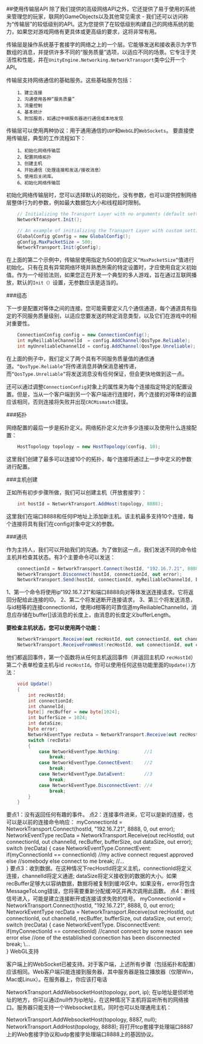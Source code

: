 ##使用传输层API
除了我们提供的高级网络API之外，它还提供了易于使用的系统来管理您的玩家，联网的GameObjects以及其他常见需求 - 我们还可以访问称为“传输层”的较低级别的API。这为您提供了在较低级别构建自己的网络系统的能力，如果您对游戏网络有更具体或更高级的要求，这将非常有用。

传输层是操作系统基于套接字的网络之上的一个层。它能够发送和接收表示为字节数组的消息，并提供许多不同的“服务质量”选项，以适应不同的场景。它专注于灵活性和性能，并在`UnityEngine.Networking.NetworkTransport`类中公开一个API。

传输层支持网络通信的基础服务。这些基础服务包括：

```
    1、建立连接
    2、沟通使用各种“服务质量”
    3、流量控制
    4、基本统计
    5、附加服务，如通过中继服务器进行通信或本地发现
```

传输层可以使用两种协议：用于通用通信的`UDP`和`WebGL`的`WebSockets`。
要直接使用传输层，典型的工作流程如下：

```
    1、初始化网络传输层
    2、配置网络拓扑
    3、创建主机
    4、开始通信（处理连接和发送/接收消息）
    5、使用后关闭库。
    6、初始化网络传输层
```

初始化网络传输层时，您可以选择默认的初始化，没有参数，也可以提供控制网络层整体行为的参数，例如最大数据包大小和线程超时限制。

```csharp
    // Initializing the Transport Layer with no arguments (default settings)
    NetworkTransport.Init();
```
```csharp
    // An example of initializing the Transport Layer with custom settings
    GlobalConfig gConfig = new GlobalConfig();
    gConfig.MaxPacketSize = 500;
    NetworkTransport.Init(gConfig);
```

在上面的第二个示例中，传输层使用指定为500的自定义`“MaxPacketSize”`值进行初始化。只有在具有异常网络环境并熟悉所需的特定设置时，才应使用自定义初始值。作为一个经验法则，如果您正在开发一个典型的多人游戏，旨在通过互联网播放，默认的`Init（）`设置，无参数应该是适当的。

###组态

下一步是配置对等体之间的连接。您可能需要定义几个通信通道，每个通道具有指定的不同服务质量级别，以适应您要发送的特定消息类型，以及它们在游戏中的相对重要性。

```csharp
    ConnectionConfig config = new ConnectionConfig();
    int myReiliableChannelId  = config.AddChannel(QosType.Reliable);
    int myUnreliableChannelId = config.AddChannel(QosType.Unreliable);
```

在上面的例子中，我们定义了两个具有不同服务质量值的通信通道。`“QosType.Reliable”`将传递消息并确保消息被传递，而`“QosType.Unreliable”`将发送消息没有任何保证，但会更快地做到这一点。

还可以通过调整`ConnectionConfig`对象上的属性来为每个连接指定特定的配置设置。但是，当从一个客户端到另一个客户端进行连接时，两个连接的对等体的设置应该相同，否则连接将失败并出现`CRCMismatch`错误。

###拓扑

网络配置的最后一步是拓扑定义。网络拓扑定义允许多少连接以及使用什么连接配置：

```csharp
    HostTopology topology = new HostTopology(config, 10);
```

这里我们创建了最多可以连接10个的拓扑，每个连接将通过上一步中定义的参数进行配置。

###主机创建

正如所有初步步骤所做，我们可以创建主机（开放套接字）：

```csharp
    int hostId = NetworkTransport.AddHost(topology, 8888);
```

这里我们在端口8888和任何IP地址上添加新主机。该主机最多支持10个连接，每个连接将具有我们在config对象中定义的参数。

###通讯

作为主持人，我们可以开始我们的沟通。为了做到这一点，我们发送不同的命令给主机并检查其状态。有3个主要命令可以发送：

```csharp
    connectionId = NetworkTransport.Connect(hostId, "192.16.7.21", 8888, 0, out error);
    NetworkTransport.Disconnect(hostId, connectionId, out error);
    NetworkTransport.Send(hostId, connectionId, myReiliableChannelId, buffer, bufferLength,  out error);
```
1、第一个命令将使用ip“192.16.7.21”和端口8888向对等体发送连接请求。它将返回分配给此连接的ID。
2、第二个将发送断开连接请求，
3、第三个将发送消息，与id相等的连接connectionId，使用id相等的可靠信道myReiliableChannelId，消息应存储在buffer[]该消息的长度上，由消息的长度定义bufferLength。

**要检查主机状态，您可以使用两个功能：**

```csharp
    NetworkTransport.Receive(out recHostId, out connectionId, out channelId, recBuffer, bufferSize, out dataSize, out error);
    NetworkTransport.ReceiveFromHost(recHostId, out connectionId, out channelId, recBuffer, bufferSize, out dataSize, out error);
```
他们都返回事件，第一个函数将从任何主机返回事件（并返回主机ID `recHostId`）第二个表单检查主机与id `recHostId`。你可以使用任何这些功能里面的`Update()`方法：

```csharp
    void Update()
    {
        int recHostId; 
        int connectionId; 
        int channelId; 
        byte[] recBuffer = new byte[1024]; 
        int bufferSize = 1024;
        int dataSize;
        byte error;
        NetworkEventType recData = NetworkTransport.Receive(out recHostId, out connectionId, out channelId, recBuffer, bufferSize, out dataSize, out error);
        switch (recData)
        {
            case NetworkEventType.Nothing:         //1
                break;
            case NetworkEventType.ConnectEvent:    //2
                break;
            case NetworkEventType.DataEvent:       //3
                break;
            case NetworkEventType.DisconnectEvent: //4
                break;
        }
    }
```
要点1：没有返回任何有趣的事件。
点2：连接事件进来，它可以是新的连接，也可以是以前的连接命令响应：
myConnectionId = NetworkTransport.Connect(hostId, "192.16.7.21", 8888, 0, out error);
NetworkEventType recData = NetworkTransport.Receive(out recHostId, out connectionId, out channelId, recBuffer, bufferSize, out dataSize, out error);
switch (recData)
{
    case NetworkEventType.ConnectEvent: 
        if(myConnectionId == connectionId)
            //my active connect request approved
        else
            //somebody else connect to me
        break;
    //...   
}
要点3：收到数据。在这种情况下recHostId将定义主机，connectionId将定义连接，channelId将定义通道; dataSize将定义接收到的数据的大小。如果recBuffer足够大以容纳数据，数据将被复制到缓冲区中。如果没有，error将包含MessageToLong错误，您将需要重新分配缓冲区并再次调用此函数。
点4：断线信号进入，可能是建立连接断开或连接请求失败的信号。
myConnectionId = NetworkTransport.Connect(hostId, "192.16.7.21", 8888, 0, out error);
NetworkEventType recData = NetworkTransport.Receive(out recHostId, out connectionId, out channelId, recBuffer, bufferSize, out dataSize, out error);
switch (recData)
{
    case NetworkEventType. DisconnectEvent: 
        if(myConnectionId == connectionId)
            //cannot connect by some reason see error
        else
            //one of the established connection has been disconnected
        break;
    \\...   
}
WebGL支持

客户端上的WebSocket已被支持。对于客户端，上述所有步骤（包括拓扑和配置）应该相同。Web客户端只能连接到服务器，其中服务器是独立播放器（仅限Win，Mac或Linux）。在服务器上，你应该打电话

NetworkTransport.AddWebsocketHost(topology, port, ip);
在ip地址是侦听地址的地方，你可以通过null作为ip地址，在这种情况下主机将监听所有的网络接口。服务器只能支持一个Websocket主机，同时也可以处理通用主机：

NetworkTransport.AddWebsocketHost(topology, 8887, null);
NetworkTransport.AddHost(topology, 8888);
将打开tcp套接字处理端口8887上的Web套接字协议和udp套接字处理端口8888上的基因协议。